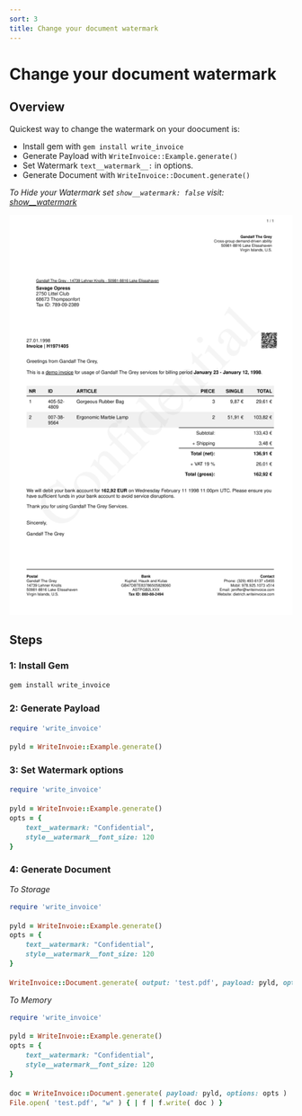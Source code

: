 ```yaml
---
sort: 3
title: Change your document watermark
---
```


# Change your document watermark


## Overview
Quickest way to change the watermark on your doocument is:
- Install gem with `gem install write_invoice`
- Generate Payload with `WriteInvoice::Example.generate()`
- Set Watermark `text__watermark__:` in options.
- Generate Document with `WriteInvoice::Document.generate()`

*To Hide your Watermark set `show__watermark: false` visit: [show__watermark](../options/show__watermark.html)*

<img src="../assets/images/options/text__watermark--b.png" >


## Steps

### 1: Install Gem

```bash
gem install write_invoice
```

### 2: Generate Payload

```ruby
require 'write_invoice'

pyld = WriteInvoie::Example.generate()
```

### 3: Set Watermark options

```ruby
require 'write_invoice'

pyld = WriteInvoie::Example.generate()
opts = {
    text__watermark: "Confidential", 
    style__watermark__font_size: 120
}
```

### 4: Generate Document

*To Storage*

```ruby
require 'write_invoice'

pyld = WriteInvoie::Example.generate()
opts = {
    text__watermark: "Confidential", 
    style__watermark__font_size: 120
}

WriteInvoice::Document.generate( output: 'test.pdf', payload: pyld, options: opts )
```

*To Memory*

```ruby
require 'write_invoice'

pyld = WriteInvoie::Example.generate()
opts = {
    text__watermark: "Confidential", 
    style__watermark__font_size: 120
}

doc = WriteInvoice::Document.generate( payload: pyld, options: opts )
File.open( 'test.pdf', "w" ) { | f | f.write( doc ) }
```